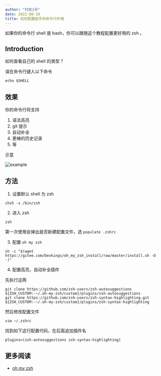 ```yaml
---
author: "村民1号"
date: 2022-06-20
title: 如何配置趁手的命令行环境
---
```


如果你的命令行 shell 是 bash，你可以跟随这个教程配置更好用的 zsh 。

<!--more-->

## Introduction

如何查看自己的 shell 的类型？

请在命令行键入以下命令

```shell
echo $SHELL
```

## 效果

你的命令行将支持

1. 语法高亮
2. git 提示
3. 自动补全
4. 更棒的历史记录
5. 等

示意

![example](example.gif)


## 方法

1. 设置默认 shell 为 zsh

```shell
chsh -s /bin/zsh
```

2. 进入 zsh

```shell
zsh
```

第一次使用会弹出是否新建配置文件，选 `populate .zshrc`

3. 配置 `oh my zsh` 

```shell
sh -c "$(wget https://gitee.com/Devkings/oh_my_zsh_install/raw/master/install.sh -O -)"
```

4. 配置高亮，自动补全插件

先执行这两

```shell
git clone https://github.com/zsh-users/zsh-autosuggestions ${ZSH_CUSTOM:-~/.oh-my-zsh/custom}/plugins/zsh-autosuggestions
git clone https://github.com/zsh-users/zsh-syntax-highlighting.git ${ZSH_CUSTOM:-~/.oh-my-zsh/custom}/plugins/zsh-syntax-highlighting
```

然后修改配置文件

```shell
vim ~/.zshrc
```

找到如下这行配置代码，在后面追加插件名
```
plugins=(zsh-autosuggestions zsh-syntax-highlighting)
```

## 更多阅读

- [oh my zsh](https://ohmyz.sh/)
